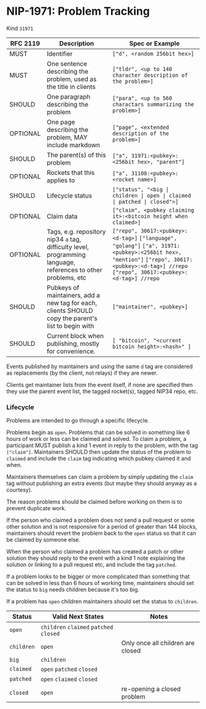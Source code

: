 # NIP-1971: Problem Tracking
Kind `31971`

| RFC 2119 | Description | Spec or Example |
|---|---|---|
|MUST|Identifier|`["d", <random 256bit hex>]`|
|MUST|One sentence describing the problem, used as the title in clients|`["tldr", <up to 140 character description of the problem>]`|
|SHOULD|One paragraph describing the problem|`["para", <up to 560 charactars summarizing the problem>]`|
|OPTIONAL|One page describing the problem, MAY include markdown|`["page", <extended description of the problem>]`|
|SHOULD|The parent(s) of this problem|`["a", 31971:<pubkey>:<256bit hex>, "parent"]`|
|OPTIONAL|Rockets that this applies to|`["a", 31108:<pubkey>:<rocket name>]`|
|SHOULD|Lifecycle status|`["status", "<big \| children \| open \| claimed \| patched \| closed">]`|
|OPTIONAL|Claim data|`["claim", <pubkey claiming it>:<bitcoin height when claimed>]`|
|OPTIONAL|Tags, e.g. repository nip34 `a` tag, difficulty level, programming language, references to other problems, etc |`["repo", 30617:<pubkey>:<d-tag>]` `["language", "golang"]` `["a", 31971:<pubkey>:<256bit hex>, "mention"]` `["repo", 30617:<pubkey>:<d-tag>] //repo` `["repo", 30617:<pubkey>:<d-tag>] //repo`|
|SHOULD|Pubkeys of maintainers, add a new tag for each, clients SHOULD copy the parent's list to begin with|`["maintainer", <pubkey>]`|
|SHOULD| Current block when publishing, mostly for convenience. | `[ "bitcoin", "<current bitcoin height>:<hash>" ]` |


Events published by maintainers and using the same `d` tag are considered as replacements (by the client, not relays) if they are newer.

Clients get maintainer lists from the event itself, if none are specified then they use the parent event list, the tagged rocket(s), tagged NIP34 repo, etc.

### Lifecycle
Problems are intended to go through a specific lifecycle. 

Problems begin as `open`. Problems that can be solved in something like 6 hours of work or less can be claimed and solved. To claim a problem, a participant MUST publish a kind 1 event in reply to the problem, with the tag `["claim"]`. Maintainers SHOULD then update the status of the problem to `claimed` and include the `claim` tag indicating which pubkey claimed it and when.

Maintainers themselves can claim a problem by simply updating the `claim` tag without publishing an extra events (but maybe they should anyway as a courtesy).

The reason problems should be claimed before working on them is to prevent duplicate work.

If the person who claimed a problem does not send a pull request or some other solution and is not responsive for a period of greater than 144 blocks, maintainers should revert the problem back to the `open` status so that it can be claimed by someone else.

When the person who claimed a problem has created a patch or other solution they should reply to the event with a kind 1 note explaining the solution or linking to a pull request etc, and include the tag `patched`.

If a problem looks to be bigger or more complicated than something that can be solved in less than 6 hours of working time, maintainers should set the status to `big` needs children because it's too big. 

If a problem has `open` children maintainers should set the status to `children`.


| Status | Valid Next States | Notes |
|---|---|---|
|`open`|`children` `claimed` `patched` `closed` ||
|`children`|`open` |Only once all children are closed|
|`big`|`children` ||
|`claimed`|`open` `patched` `closed` ||
|`patched`| `open` `claimed` `closed` ||
|`closed`| `open` |re-opening a closed problem|

